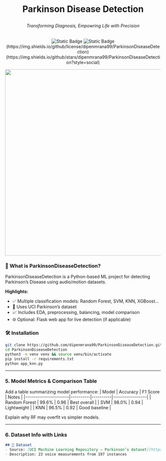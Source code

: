 # <p align="center">**Parkinson Disease Detection**
###### <p align='center'>*Transforming Diagnosis, Empowring Life with Precision*

<p align = 'center'><img alt="Static Badge" src="https://img.shields.io/badge/90%25-Python-blue"> <img alt="Static Badge" src="https://img.shields.io/badge/language-12-blue">
(https://img.shields.io/github/license/dipenmrana99/ParkinsonDiseaseDetection)
(https://img.shields.io/github/stars/dipenmrana99/ParkinsonDiseaseDetection?style=social)

<p align="center">
  <img src="assets/overview.gif" width="600"/>
</p>

### 🚀 What is ParkinsonDiseaseDetection?
ParkinsonDiseaseDetection is a Python-based ML project for detecting Parkinson’s Disease using audio/motion datasets.

**Highlights:**
- ✅ Multiple classification models: Random Forest, SVM, KNN, XGBoost...
- 🎯 Uses UCI Parkinson’s dataset
- 📈 Includes EDA, preprocessing, balancing, model comparison
- 🌐 Optional: Flask web app for live detection (if applicable)

### 🛠️ Installation
```bash
git clone https://github.com/dipenmrana99/ParkinsonDiseaseDetection.git
cd ParkinsonDiseaseDetection
python3 -m venv venv && source venv/bin/activate
pip install -r requirements.txt
python app_knn.py
```

---

### 5. **Model Metrics & Comparison Table**
Add a table summarizing model performance:
| Model                | Accuracy | F1 Score | Notes           |
|----------------------|----------|----------|-----------------|
| Random Forest        | 99.6%    | 0.96     | Best overall    |
| SVM                  | 98.0%    | 0.94     | Lightweight     |
| KNN                  | 96.5%    | 0.92     | Good baseline   |

Explain why RF may overfit vs simpler models.

---

### 6. **Dataset Info with Links**
```md
## 📂 Dataset
- Source: [UCI Machine Learning Repository – Parkinson’s dataset](https://archive.ics.uci.edu/ml/machine-learning-databases/parkinsons/parkinsons.data)
- Description: 23 voice measurements from 197 instances

